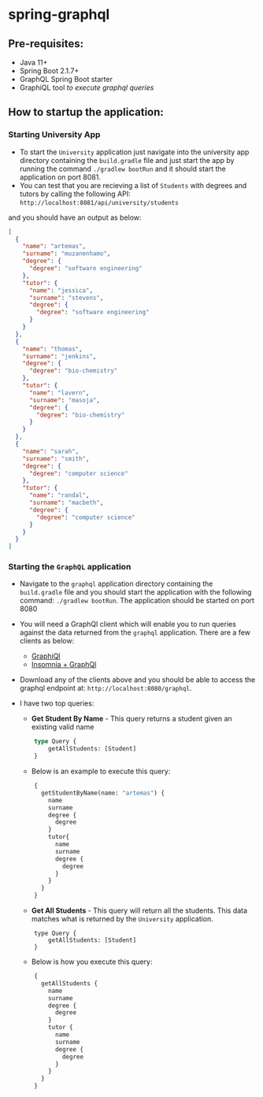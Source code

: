 # spring-graphql

## Pre-requisites: 
* Java 11+
* Spring Boot 2.1.7+
* GraphQL Spring Boot starter
* GraphiQL tool _to execute graphql queries_

## How to startup the application:

### Starting University App

* To start the `University` application just navigate into the university app directory containing the `build.gradle` file and just
start the app by running the command `./gradlew bootRun` and it should start the application on port 8081.
* You can test that you are recieving a list of `Students` with degrees and tutors by calling the following API:
`http://localhost:8081/api/university/students`

and you should have an output as below:

```json
[
  {
    "name": "artemas",
    "surname": "muzanenhamo",
    "degree": {
      "degree": "software engineering"
    },
    "tutor": {
      "name": "jessica",
      "surname": "stevens",
      "degree": {
        "degree": "software engineering"
      }
    }
  },
  {
    "name": "thomas",
    "surname": "jenkins",
    "degree": {
      "degree": "bio-chemistry"
    },
    "tutor": {
      "name": "lavern",
      "surname": "masoja",
      "degree": {
        "degree": "bio-chemistry"
      }
    }
  },
  {
    "name": "sarah",
    "surname": "smith",
    "degree": {
      "degree": "computer science"
    },
    "tutor": {
      "name": "randal",
      "surname": "macbeth",
      "degree": {
        "degree": "computer science"
      }
    }
  }
]
```

### Starting the `GraphQL` application
* Navigate to the `graphql` application directory containing the `build.gradle` file and you should start the application with the following command:
`./gradlew bootRun`. The application should be started on port 8080
* You will need a GraphQl client which will enable you to run queries against the data returned from the `graphql` application. 
There are a few clients as below:
    * [GraphiQl](https://electronjs.org/apps/graphiql)
    * [Insomnia + GraphQl](https://insomnia.rest/graphql/)
* Download any of the clients above and you should be able to access the graphql endpoint at: `http://localhost:8080/graphql`.
* I have two top queries:
    * **Get Student By Name** - This query returns a student given an existing valid name
    ```graphQl
        type Query {
            getAllStudents: [Student]
        }
    ```
    * Below is an example to execute this query:
    ```graphQl
        {
          getStudentByName(name: "artemas") {
            name
            surname
            degree {
              degree
            }
            tutor{
              name
              surname
              degree {
                degree
              }
            }
          }
        }

    ```
    
    * **Get All Students** - This query will return all the students. This data matches what is returned by the `University` application.
    ```
        type Query {
            getAllStudents: [Student]
        }
    ```
    
    * Below is how you execute this query:
    ```graphQl
        {
          getAllStudents {
            name
            surname
            degree {
              degree
            }
            tutor {
              name
              surname
              degree {
                degree
              }
            }
          }
        }
    ```
